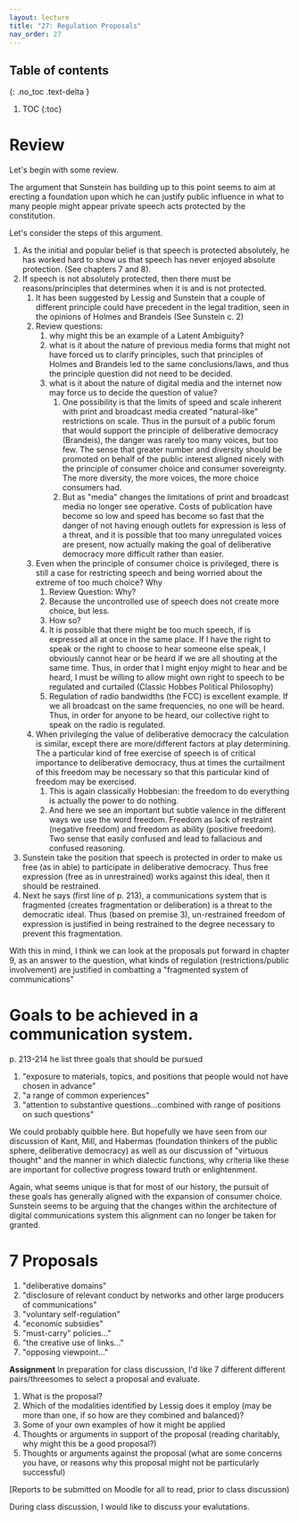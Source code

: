 ```yaml
---
layout: lecture
title: "27: Regulation Proposals"
nav_order: 27
---
```

<!-- Sunstein chapter 9 -->

## Table of contents
{: .no_toc .text-delta } 
1. TOC 
{:toc}

# Review 

Let's begin with some review. 

The argument that Sunstein has building up to this point seems to aim at erecting a foundation upon which he can justify public influence in what to many people might appear private speech acts protected by the constitution.

Let's consider the steps of this argument.

1. As the initial and popular belief is that speech is protected absolutely, he has worked hard to show us that speech has never enjoyed absolute protection. (See chapters 7 and 8).
1. If speech is not absolutely protected, then there must be reasons/principles that determines when it is and is not protected.
    1. It has been suggested by Lessig and Sunstein that a couple of different principle could have precedent in the legal tradition, seen in the opinions of Holmes and Brandeis (See Sunstein c. 2) 
    1. Review questions: 
        1. why might this be an example of a Latent Ambiguity?
        1. what is it about the nature of previous media forms that might not have forced us to clarify principles, such that principles of Holmes and Brandeis led to the same conclusions/laws, and thus the principle question did not need to be decided. 
        1. what is it about the nature of digital media and the internet now may force us to decide the question of value?
            1. One possibility is that the limits of speed and scale inherent with print and broadcast media created "natural-like" restrictions on scale. Thus in the pursuit of a public forum that would support the principle of deliberative democracy (Brandeis), the danger was rarely too many voices, but too few. The sense that greater number and diversity should be promoted on behalf of the public interest aligned nicely with the principle of consumer choice and consumer sovereignty. The more diversity, the more voices, the more choice consumers had. 
            2. But as "media" changes the limitations of print and broadcast media no longer see operative. Costs of publication have become so low and speed has become so fast that the danger of not having enough outlets for expression is less of a threat, and it is possible that too many unregulated voices are present, now actually making the goal of deliberative democracy more difficult rather than easier.
    1. Even when the principle of consumer choice is privileged, there is still a case for restricting speech and being worried about the extreme of too much choice? Why
        1. Review Question: Why? 
        1. Because the uncontrolled use of speech does not create more choice, but less. 
        1. How so?
          1. It is possible that there might be too much speech, if is expressed all at once in the same place. If I have the right to speak or the right to choose to hear someone else speak, I obviously cannot hear or be heard if we are all shouting at the same time. Thus, in order that I might enjoy might to hear and be heard, I must be willing to allow might own right to speech to be regulated and curtailed (Classic Hobbes Political Philosophy)
          1. Regulation of radio bandwidths (the FCC) is excellent example. If we all broadcast on the same frequencies, no one will be heard. Thus, in order for anyone to be heard, our collective right to speak on the radio is regulated. 
    1. When privileging the value of deliberative democracy the calculation is similar, except there are more/different factors at play determining. The a particular kind of free exercise of speech is of critical importance to deliberative democracy, thus at times the curtailment of this freedom may be necessary so that this particular kind of freedom may be exercised. 
        1. This is again classically Hobbesian: the freedom to do everything is actually the power to do nothing. 
        1. And here we see an important but subtle valence in the different ways we use the word freedom. Freedom as lack of restraint (negative freedom) and freedom as ability (positive freedom). Two sense that easily confused and lead to fallacious and confused reasoning.
1. Sunstein take the position that speech is protected in order to make us free (as in able) to participate in deliberative democracy. Thus free expression (free as in unrestrained) works against this ideal, then it should be restrained.
1. Next he says (first line of p. 213), a communications system that is fragmented (creates fragmentation or deliberation) is a threat to the democratic ideal. Thus (based on premise 3), un-restrained freedom of expression is justified in being restrained to the degree necessary to prevent this fragmentation.

With this in mind, I think we can look at the proposals put forward in chapter 9, as an answer to the question, what kinds of regulation (restrictions/public involvement) are justified in combatting a "fragmented system of communications"

# Goals to be achieved in a communication system.

p. 213-214 he list three goals that should be pursued

1. "exposure to materials, topics, and positions that people would not have chosen in advance"
2. "a range of common experiences"
3. "attention to substantive questions...combined with range of positions on such questions" 

We could probably quibble here. But hopefully we have seen from our discussion of Kant, Mill, and Habermas (foundation thinkers of the public sphere, deliberative democracy) as well as our discussion of "virtuous thought" and the manner in which dialectic functions, why criteria like these are important for collective progress toward truth or enlightenment. 

Again, what seems unique is that for most of our history, the pursuit of these goals has generally aligned with the expansion of consumer choice. Sunstein seems to be arguing that the changes within the architecture of digital communications system this alignment can no longer be taken for granted.

# 7 Proposals

1. "deliberative domains"
2. "disclosure of relevant conduct by networks and other large producers of communications"
3. "voluntary self-regulation"
4. "economic subsidies"
5. "must-carry" policies..."
6. "the creative use of links..."
7. "opposing viewpoint..."

**Assignment** In preparation for class discussion, I'd like 7 different different pairs/threesomes to select a proposal and evaluate. 

1. What is the proposal?
2. Which of the modalities identified by Lessig does it employ (may be more than one, if so how are they combined and balanced)?
3. Some of your own examples of how it might be applied
4. Thoughts or arguments in support of the proposal (reading charitably, why might this be a good proposal?)
5. Thoughts or arguments against the proposal (what are some concerns you have, or reasons why this proposal might not be particularly successful)

[Reports to be submitted on Moodle for all to read, prior to class discussion)

During class discussion, I would like to discuss your evalutations.

